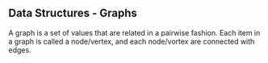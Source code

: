 ## Data Structures - Graphs

A graph is a set of values that are related in a pairwise fashion. Each item in a graph is called a node/vertex, and each node/vortex are connected with edges.
